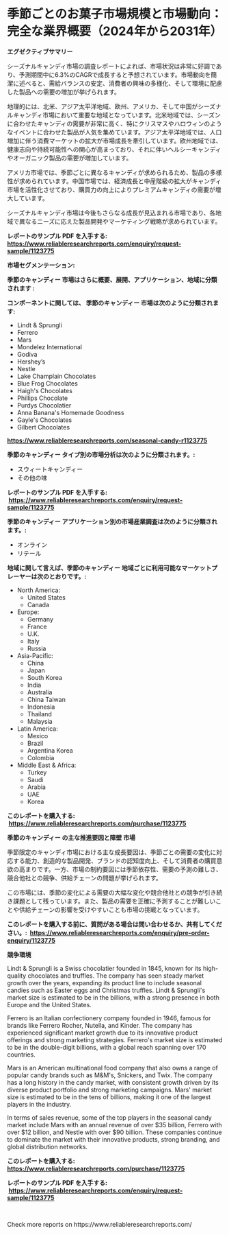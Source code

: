 <p><h1>季節ごとのお菓子市場規模と市場動向：完全な業界概要（2024年から2031年）</h1></p><p><strong>エグゼクティブサマリー</strong></p>
<p><p>シーズナルキャンディ市場の調査レポートによれば、市場状況は非常に好調であり、予測期間中に6.3%のCAGRで成長すると予想されています。市場動向を簡潔に述べると、需給バランスの安定、消費者の興味の多様化、そして環境に配慮した製品への需要の増加が挙げられます。</p><p>地理的には、北米、アジア太平洋地域、欧州、アメリカ、そして中国がシーズナルキャンディ市場において重要な地域となっています。北米地域では、シーズンに合わせたキャンディの需要が非常に高く、特にクリスマスやハロウィンのようなイベントに合わせた製品が人気を集めています。アジア太平洋地域では、人口増加に伴う消費マーケットの拡大が市場成長を牽引しています。欧州地域では、健康志向や持続可能性への関心が高まっており、それに伴いヘルシーキャンディやオーガニック製品の需要が増加しています。</p><p>アメリカ市場では、季節ごとに異なるキャンディが求められるため、製品の多様性が求められています。中国市場では、経済成長と中産階級の拡大がキャンディ市場を活性化させており、購買力の向上によりプレミアムキャンディの需要が増大しています。</p><p>シーズナルキャンディ市場は今後もさらなる成長が見込まれる市場であり、各地域で異なるニーズに応えた製品開発やマーケティング戦略が求められています。</p></p>
<p><strong>レポートのサンプル PDF を入手する: <a href="https://www.reliableresearchreports.com/enquiry/request-sample/1123775">https://www.reliableresearchreports.com/enquiry/request-sample/1123775</a></strong></p>
<p><strong>市場セグメンテーション:</strong></p>
<p><strong> 季節のキャンディー 市場はさらに概要、展開、アプリケーション、地域に分類されます :</strong></p>
<p><strong>コンポーネントに関しては、 季節のキャンディー 市場は次のように分類されます: &nbsp;</strong></p>
<p><ul><li>Lindt & Sprungli</li><li>Ferrero</li><li>Mars</li><li>Mondelez International</li><li>Godiva</li><li>Hershey’s</li><li>Nestle</li><li>Lake Champlain Chocolates</li><li>Blue Frog Chocolates</li><li>Haigh's Chocolates</li><li>Phillips Chocolate</li><li>Purdys Chocolatier</li><li>Anna Banana's Homemade Goodness</li><li>Gayle's Chocolates</li><li>Gilbert Chocolates</li></ul></p>
<p><strong><a href="https://www.reliableresearchreports.com/seasonal-candy-r1123775">https://www.reliableresearchreports.com/seasonal-candy-r1123775</a></strong></p>
<p><strong> 季節のキャンディー タイプ別の市場分析は次のように分類されます。:</strong></p>
<p><ul><li>スウィートキャンディー</li><li>その他の味</li></ul></p>
<p><strong>レポートのサンプル PDF を入手する: &nbsp;<a href="https://www.reliableresearchreports.com/enquiry/request-sample/1123775">https://www.reliableresearchreports.com/enquiry/request-sample/1123775</a></strong></p>
<p><strong> 季節のキャンディー アプリケーション別の市場産業調査は次のように分類されます。:</strong></p>
<p><ul><li>オンライン</li><li>リテール</li></ul></p>
<p><strong>地域に関して言えば、季節のキャンディー 地域ごとに利用可能なマーケットプレーヤーは次のとおりです。:</strong></p>
<p><ul>
    <li>
        North America:
        <ul>
            <li>United States</li>
            <li>Canada</li>
        </ul>
    </li>
    <li>
        Europe:
        <ul>
            <li>Germany</li>
            <li>France</li>
            <li>U.K.</li>
            <li>Italy</li>
            <li>Russia</li>
        </ul>
    </li>
    <li>
        Asia-Pacific:
        <ul>
            <li>China</li>
            <li>Japan</li>
            <li>South Korea</li>
            <li>India</li>
            <li>Australia</li>
            <li>China Taiwan</li>
            <li>Indonesia</li>
            <li>Thailand</li>
            <li>Malaysia</li>
        </ul>
    </li>
    <li>
        Latin America:
        <ul>
            <li>Mexico</li>
            <li>Brazil</li>
            <li>Argentina Korea</li>
            <li>Colombia</li>
        </ul>
    </li>
    <li>
        Middle East & Africa:
        <ul>
            <li>Turkey</li>
            <li>Saudi</li>
            <li>Arabia</li>
            <li>UAE</li>
            <li>Korea</li>
        </ul>
    </li>
    </ul></p>
<p><strong>このレポートを購入する: &nbsp;<a href="https://www.reliableresearchreports.com/purchase/1123775">https://www.reliableresearchreports.com/purchase/1123775</a></strong></p>
<p><strong>季節のキャンディー の主な推進要因と障壁 市場</strong></p>
<p><p>季節限定のキャンディ市場における主な成長要因は、季節ごとの需要の変化に対応する能力、創造的な製品開発、ブランドの認知度向上、そして消費者の購買意欲の高まりです。一方、市場の制約要因には季節依存性、需要の予測の難しさ、競合他社との競争、供給チェーンの問題が挙げられます。</p><p>この市場には、季節の変化による需要の大幅な変化や競合他社との競争が引き続き課題として残っています。また、製品の需要を正確に予測することが難しいことや供給チェーンの影響を受けやすいことも市場の挑戦となっています。</p></p>
<p><strong>このレポートを購入する前に、質問がある場合は問い合わせるか、共有してください。:&nbsp; <a href="https://www.reliableresearchreports.com/enquiry/pre-order-enquiry/1123775">https://www.reliableresearchreports.com/enquiry/pre-order-enquiry/1123775</a></strong></p>
<p><strong>競争環境</strong></p>
<p><p>Lindt & Sprungli is a Swiss chocolatier founded in 1845, known for its high-quality chocolates and truffles. The company has seen steady market growth over the years, expanding its product line to include seasonal candies such as Easter eggs and Christmas truffles. Lindt & Sprungli's market size is estimated to be in the billions, with a strong presence in both Europe and the United States.</p><p>Ferrero is an Italian confectionery company founded in 1946, famous for brands like Ferrero Rocher, Nutella, and Kinder. The company has experienced significant market growth due to its innovative product offerings and strong marketing strategies. Ferrero's market size is estimated to be in the double-digit billions, with a global reach spanning over 170 countries.</p><p>Mars is an American multinational food company that also owns a range of popular candy brands such as M&M's, Snickers, and Twix. The company has a long history in the candy market, with consistent growth driven by its diverse product portfolio and strong marketing campaigns. Mars' market size is estimated to be in the tens of billions, making it one of the largest players in the industry.</p><p>In terms of sales revenue, some of the top players in the seasonal candy market include Mars with an annual revenue of over $35 billion, Ferrero with over $12 billion, and Nestle with over $90 billion. These companies continue to dominate the market with their innovative products, strong branding, and global distribution networks.</p></p>
<p><strong>このレポートを購入する: &nbsp; <a href="https://www.reliableresearchreports.com/purchase/1123775">https://www.reliableresearchreports.com/purchase/1123775</a></strong></p>
<p><strong>レポートのサンプル PDF を入手する: &nbsp;<a href="https://www.reliableresearchreports.com/enquiry/request-sample/1123775">https://www.reliableresearchreports.com/enquiry/request-sample/1123775</a></strong><strong></strong></p>
<p>&nbsp;</p>
<p>Check more reports on https://www.reliableresearchreports.com/</p>